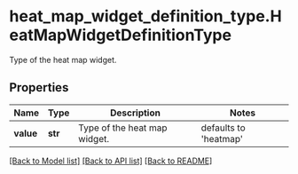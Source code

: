 # heat_map_widget_definition_type.HeatMapWidgetDefinitionType

Type of the heat map widget.
## Properties
Name | Type | Description | Notes
------------ | ------------- | ------------- | -------------
**value** | **str** | Type of the heat map widget. | defaults to 'heatmap'

[[Back to Model list]](../README.md#documentation-for-models) [[Back to API list]](../README.md#documentation-for-api-endpoints) [[Back to README]](../README.md)


